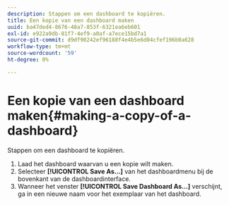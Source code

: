 ```yaml
---
description: Stappen om een dashboard te kopiëren.
title: Een kopie van een dashboard maken
uuid: ba47ded4-8676-48a7-853f-6321ea6eb601
exl-id: e922a9db-81f7-4ef9-a0af-a7ece15bd7a1
source-git-commit: d9df90242ef96188f4e4b5e6d04cfef196b0a628
workflow-type: tm+mt
source-wordcount: '59'
ht-degree: 0%

---
```


# Een kopie van een dashboard maken{#making-a-copy-of-a-dashboard}

Stappen om een dashboard te kopiëren.

1. Laad het dashboard waarvan u een kopie wilt maken.
1. Selecteer **[!UICONTROL Save As…]** van het dashboardmenu bij de bovenkant van de dashboardinterface.
1. Wanneer het venster **[!UICONTROL Save Dashboard As…]** verschijnt, ga in een nieuwe naam voor het exemplaar van het dashboard.

